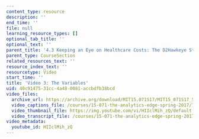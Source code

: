 ```yaml
---
content_type: resource
description: ''
end_time: ''
file: null
learning_resource_types: []
optional_tab_title: ''
optional_text: ''
parent_title: '4.3 Keeping an Eye on Healthcare Costs: The D2Hawkeye Story '
parent_type: CourseSection
related_resources_text: ''
resource_index_text: ''
resourcetype: Video
start_time: ''
title: 'Video 3: The Variables'
uid: 40c91475-31cc-4a48-0081-accbdfb38bcd
video_files:
  archive_url: https://archive.org/download/MIT15.071S17/MIT15_071S17_Session_4.3.05_300k.mp4
  video_captions_file: /courses/15-071-the-analytics-edge-spring-2017/7f436cffef735f18b524a002fef5758e_HIIclMih_zQ.vtt
  video_thumbnail_file: https://img.youtube.com/vi/HIIclMih_zQ/default.jpg
  video_transcript_file: /courses/15-071-the-analytics-edge-spring-2017/a1688e59c55f6210fbd4cf15d1aee3b9_HIIclMih_zQ.pdf
video_metadata:
  youtube_id: HIIclMih_zQ
---
```

